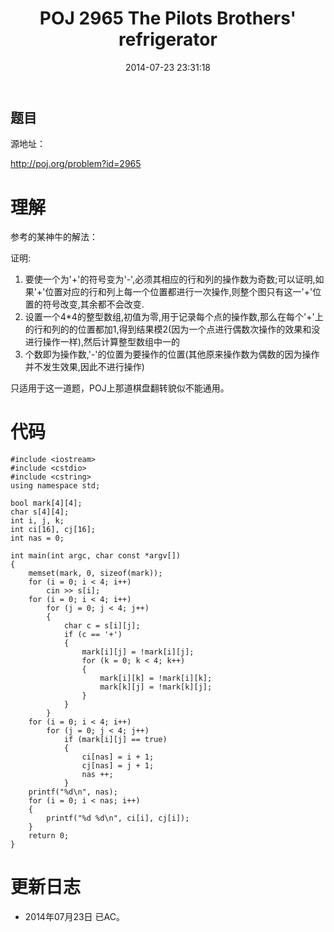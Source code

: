 ﻿---
layout: post
title: POJ 2965 The Pilots Brothers' refrigerator
date: 2014-07-23 23:31:18
categories: Exercise
toc: true
---
## 题目
源地址：

http://poj.org/problem?id=2965

# 理解
参考的某神牛的解法：
>
证明:
1. 要使一个为'+'的符号变为'-',必须其相应的行和列的操作数为奇数;可以证明,如果'+'位置对应的行和列上每一个位置都进行一次操作,则整个图只有这一'+'位置的符号改变,其余都不会改变.
2. 设置一个4*4的整型数组,初值为零,用于记录每个点的操作数,那么在每个'+'上的行和列的的位置都加1,得到结果模2(因为一个点进行偶数次操作的效果和没进行操作一样),然后计算整型数组中一的
3. 个数即为操作数,'-'的位置为要操作的位置(其他原来操作数为偶数的因为操作并不发生效果,因此不进行操作)

只适用于这一道题，POJ上那道棋盘翻转貌似不能通用。

<!-- more -->

# 代码

```
#include <iostream>
#include <cstdio>
#include <cstring>
using namespace std;

bool mark[4][4];
char s[4][4];
int i, j, k;
int ci[16], cj[16];
int nas = 0;

int main(int argc, char const *argv[])
{
    memset(mark, 0, sizeof(mark));
    for (i = 0; i < 4; i++)
        cin >> s[i];
    for (i = 0; i < 4; i++)
        for (j = 0; j < 4; j++)
        {
            char c = s[i][j];
            if (c == '+')
            {
                mark[i][j] = !mark[i][j];
                for (k = 0; k < 4; k++)
                {
                    mark[i][k] = !mark[i][k];
                    mark[k][j] = !mark[k][j];
                }
            }
        }
    for (i = 0; i < 4; i++)
        for (j = 0; j < 4; j++)
            if (mark[i][j] == true)
            {
                ci[nas] = i + 1;
                cj[nas] = j + 1;
                nas ++;
            }
    printf("%d\n", nas);
    for (i = 0; i < nas; i++)
    {
        printf("%d %d\n", ci[i], cj[i]);
    }
    return 0;
}

```

# 更新日志
- 2014年07月23日 已AC。